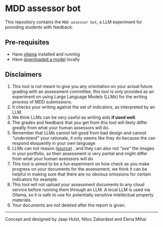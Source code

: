 # MDD assessor bot

This repository contains the `MDD assessor bot`, a LLM experiment for providing students with feedback.

## Pre-requisites

- Have [ollama](https://ollama.com/) installed and running
- Have [downloaded a model](https://ollama.com/library) locally

## Disclaimers

1. This tool is not meant to give you any orientation on your actual future grading with an assessment committee, this tool is only provided as an experiment on using Large Language Models (LLMs) for the writing process of MDD submissions.
1. It checks your writing against the set of indicators, as interpreted by an LLM.
1. We think LLMs can be very useful as writing aids **if used well**.
1. The grades and feedback that you get from this tool will likely differ greatly from what your human assessors will do.
1. Remember that LLMs cannot tell good from bad design and cannot _"understand"_ your rationale, it only seems like they do because the can respond eloquently in your own language
1. LLMs can not reason ([source](https://arstechnica.com/ai/2024/10/llms-cant-perform-genuine-logical-reasoning-apple-researchers-suggest/)) , and they can also not _"see"_ the images in your portfolio, so their assessment is very partial and might differ from what your human assessors will do
1. This tool is aimed to be a fun experiment on how check as you make progress on your documents for the assessment, we think it can be helpful in making sure that there are no obvious omissions for certain indicators for example.
1. This tool will not upload your assessment documents to any cloud service before running them through an LLM. A local LLM is used via Ollama, so it is safe to use for potentially sensitive intellectual property materials.
1. Your documents are not deleted after the report is given.

---

Concept and designed by Jaap Hulst, Niloo Zabardast and Elena Mihai
